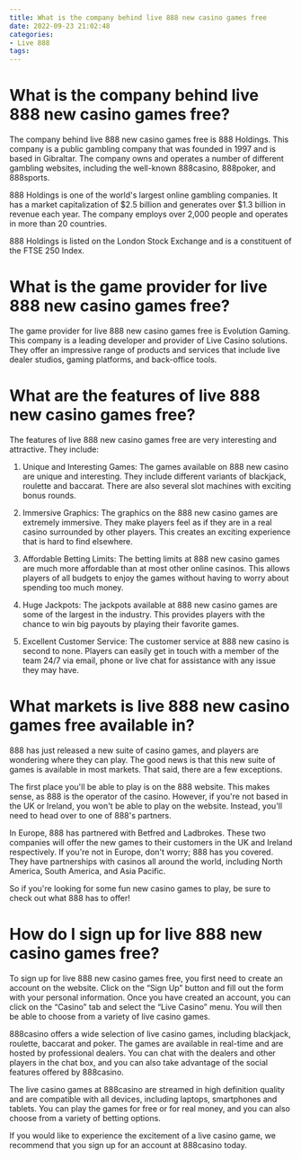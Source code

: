 ```yaml
---
title: What is the company behind live 888 new casino games free
date: 2022-09-23 21:02:48
categories:
- Live 888
tags:
---
```



#  What is the company behind live 888 new casino games free?

The company behind live 888 new casino games free is 888 Holdings. This company is a public gambling company that was founded in 1997 and is based in Gibraltar. The company owns and operates a number of different gambling websites, including the well-known 888casino, 888poker, and 888sports.

888 Holdings is one of the world's largest online gambling companies. It has a market capitalization of $2.5 billion and generates over $1.3 billion in revenue each year. The company employs over 2,000 people and operates in more than 20 countries.

888 Holdings is listed on the London Stock Exchange and is a constituent of the FTSE 250 Index.

#  What is the game provider for live 888 new casino games free?

The game provider for live 888 new casino games free is Evolution Gaming. This company is a leading developer and provider of Live Casino solutions. They offer an impressive range of products and services that include live dealer studios, gaming platforms, and back-office tools.

#  What are the features of live 888 new casino games free?

The features of live 888 new casino games free are very interesting and attractive. They include:

1. Unique and Interesting Games: The games available on 888 new casino are unique and interesting. They include different variants of blackjack, roulette and baccarat. There are also several slot machines with exciting bonus rounds.

2. Immersive Graphics: The graphics on the 888 new casino games are extremely immersive. They make players feel as if they are in a real casino surrounded by other players. This creates an exciting experience that is hard to find elsewhere.

3. Affordable Betting Limits: The betting limits at 888 new casino games are much more affordable than at most other online casinos. This allows players of all budgets to enjoy the games without having to worry about spending too much money.

4. Huge Jackpots: The jackpots available at 888 new casino games are some of the largest in the industry. This provides players with the chance to win big payouts by playing their favorite games.

5. Excellent Customer Service: The customer service at 888 new casino is second to none. Players can easily get in touch with a member of the team 24/7 via email, phone or live chat for assistance with any issue they may have.

#  What markets is live 888 new casino games free available in?

888 has just released a new suite of casino games, and players are wondering where they can play. The good news is that this new suite of games is available in most markets. That said, there are a few exceptions.

The first place you'll be able to play is on the 888 website. This makes sense, as 888 is the operator of the casino. However, if you're not based in the UK or Ireland, you won't be able to play on the website. Instead, you'll need to head over to one of 888's partners.

In Europe, 888 has partnered with Betfred and Ladbrokes. These two companies will offer the new games to their customers in the UK and Ireland respectively. If you're not in Europe, don't worry; 888 has you covered. They have partnerships with casinos all around the world, including North America, South America, and Asia Pacific.

So if you're looking for some fun new casino games to play, be sure to check out what 888 has to offer!

#  How do I sign up for live 888 new casino games free?

To sign up for live 888 new casino games free, you first need to create an account on the website. Click on the “Sign Up” button and fill out the form with your personal information. Once you have created an account, you can click on the “Casino” tab and select the “Live Casino” menu. You will then be able to choose from a variety of live casino games.

888casino offers a wide selection of live casino games, including blackjack, roulette, baccarat and poker. The games are available in real-time and are hosted by professional dealers. You can chat with the dealers and other players in the chat box, and you can also take advantage of the social features offered by 888casino.

The live casino games at 888casino are streamed in high definition quality and are compatible with all devices, including laptops, smartphones and tablets. You can play the games for free or for real money, and you can also choose from a variety of betting options.

If you would like to experience the excitement of a live casino game, we recommend that you sign up for an account at 888casino today.